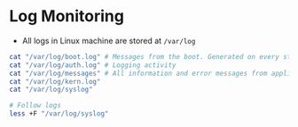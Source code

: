 # Log Monitoring

- All logs in Linux machine are stored at `/var/log`

```sh
cat "/var/log/boot.log" # Messages from the boot. Generated on every startup
cat "/var/log/auth.log" # Logging activity
cat "/var/log/messages" # All information and error messages from applications, processes and hardware. The most important log!
cat "/var/log/kern.log"
cat "/var/log/syslog"
```

```sh
# Follow logs
less +F "/var/log/syslog"
```
